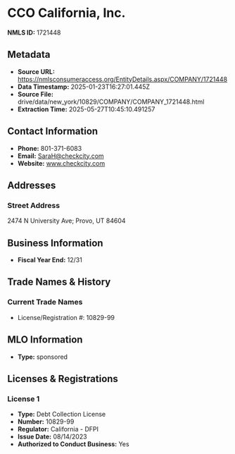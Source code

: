 # CCO California, Inc.

**NMLS ID:** 1721448

## Metadata
- **Source URL:** https://nmlsconsumeraccess.org/EntityDetails.aspx/COMPANY/1721448
- **Data Timestamp:** 2025-01-23T16:27:01.445Z
- **Source File:** drive/data/new_york/10829/COMPANY/COMPANY_1721448.html
- **Extraction Time:** 2025-05-27T10:45:10.491257

## Contact Information
- **Phone:** 801-371-6083
- **Email:** SaraH@checkcity.com
- **Website:** www.checkcity.com

## Addresses
### Street Address
2474 N University Ave; Provo, UT 84604

## Business Information
- **Fiscal Year End:** 12/31

## Trade Names & History
### Current Trade Names
- License/Registration #: 10829-99

## MLO Information
- **Type:** sponsored

## Licenses & Registrations

### License 1
- **Type:** Debt Collection License
- **Number:** 10829-99
- **Regulator:** California - DFPI
- **Issue Date:** 08/14/2023
- **Authorized to Conduct Business:** Yes
